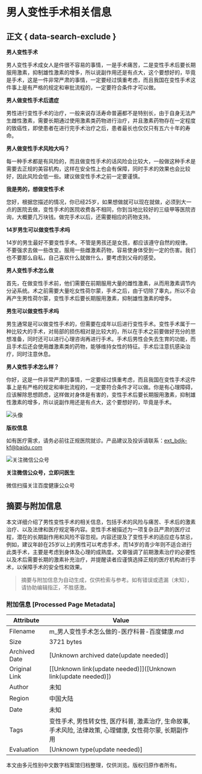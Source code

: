# 男人变性手术相关信息

## 正文 { data-search-exclude }


**男人变性手术**

男人变性手术成女人是件很不容易的事情，一是手术痛苦，二是变性手术后要长期服用激素，抑制雄性激素的增多，所以说副作用还是有点大，这个要想好的，毕竟是手术，这是一件非常严肃的事情，一定要经过慎重考虑，而且我国在变性手术这件事上是有严格的规定和审批流程的，一定要符合条件才可以做。

**男人做变性手术后遗症**

男性进行变性手术的治疗，一般来说存活寿命普遍都不是特别长，由于自身无法产生雌性激素，需要长期通过使用激素类药物进行治疗，并且激素药物存在一定程度的致癌性，即使患者在进行完手术治疗之后，患者最长也仅仅只有五六十年的寿命。

**男人做变性手术风险大吗？**

每一种手术都是有风险的，而且做变性手术的话风险会比较大，一般做这种手术是需要去正规的美容机构，这样在安全性上也会有保障，同时手术的效果也会比较好，因此风险会低一些。建议做变性手术之前一定要谨慎。

**我是男的，想做变性手术**

您好，根据您描述的情况，你已经25岁，如果想做就可以现在就做，必须到大一点的医院去做，变性手术的医院收费各不相同，你到当地比较好的三级甲等医院咨询，大概要几万块钱。做完手术以后，还需要相应的药物支持。

**14岁男生可以做变性手术吗**

14岁的男生最好不要变性手术。不管是男孩还是女孩，都应该遵守自然的规律。不要强求去做一些改变。服用一些雌激素药物，容易使身体受到一定的伤害。我们也不要那么自私，自己喜欢什么就做什么，要考虑到父母的感受。

**男人变性手术怎么做**

首先，在做变性手术前，他们需要在前期服用大量的雌性激素，从而用激素调节内分泌系统。术之前需要大量吃女性荷尔蒙，手术之后，由于切除了睾丸，所以不会再产生男性荷尔蒙，变性手术后要长期服用激素，抑制雄性激素的增多。

**男生可以做变性手术吗**

男生通常是可以做变性手术的，但需要在成年以后进行变性手术。变性手术属于一种比较大的手术，对局部的损伤相对是比较大的，所以在手术之前要做好充分的思想准备，同时还可以进行心理咨询再进行手术。手术后男性会失去生育的功能，而且手术后还会使用雌激素类的药物，能够维持女性的特征。手术后注意抗感染治疗，同时注意休息。

**男人变性手术怎么样？**

你好，这是一件非常严肃的事情，一定要经过慎重考虑，而且我国在变性手术这件事上是有严格的规定和审批流程的，一定要符合条件才可以做。你是有心理障碍，应该解除思想顾虑，这样做对身体是有害的，变性手术后要长期服用激素，抑制雄性激素的增多，所以说副作用还是有点大，这个要想好的，毕竟是手术。

![头像](https://selfpage-gips.cdn.bcebos.com/3ed1c84258e2d4e4eb0fcb34345463b9.png@!img_w144_h144)

**版权信息**

如有医疗需求，请务必前往正规医院就诊。产品建议及投诉请联系：ext_bdjk-kf@baidu.com

![关注微信公众号](https://med-fe.cdn.bcebos.com/selfhome/pc/triage_qrcode.png?x-bce-process=image/auto-orient,o_1/resize,w_1242,limit_1/quality,Q_86/format,f_auto) 

**关注微信公众号，立即问医生**

微信扫描关注百度健康公众号
<!-- tcd_original_link https://m.baidu.com/bh/m/detail/qr_5944995712993844662 -->


## 摘要与附加信息

<!-- tcd_abstract -->
本文详细介绍了男性变性手术的相关信息，包括手术的风险与痛苦、手术后的激素治疗、以及法律和医疗规定等内容。变性手术被描述为一项复杂且严肃的医疗过程，潜在的长期副作用和风险不容忽视。内容还提及了变性手术的适应症与禁忌，例如，建议年龄在25岁以上的男性可以考虑手术，而14岁的青少年则不适合进行此类手术，主要是考虑到身体及心理的成熟度。文章强调了前期激素治疗的必要性以及术后需要长期的激素补充治疗，并提醒读者应谨慎选择正规的医疗机构进行手术，以保障手术的安全性和效果。
<!-- tcd_abstract_end -->

> 摘要与附加信息为自动生成，仅供检索与参考。如有错误或遗漏（未知），请协助编辑指正，不胜感激。

### 附加信息 [Processed Page Metadata]

| Attribute       | Value                                  |
|-----------------|----------------------------------------|
| Filename        | m_男人变性手术怎么做的-医疗科普-百度健康.md                             |
| Size            | 3721 bytes                           |
| Archived Date   | [Unknown archived date(update needed)]                             |
| Original Link   | [[Unknown link(update needed)]]([Unknown link(update needed)])                       |
| Author          | 未知                               |
| Region          | 中国大陆                               |
| Date            | 未知                                 |
| Tags            | 变性手术, 男性转女性, 医疗科普, 激素治疗, 生命故事, 手术风险, 法律政策, 心理健康, 女性荷尔蒙, 长期副作用                                 |
| Evaluation            | [Unknown type(update needed)]                                 |
<!-- tcd_table_end -->

本文由多元性别中文数字档案馆归档整理，仅供浏览。版权归原作者所有。
